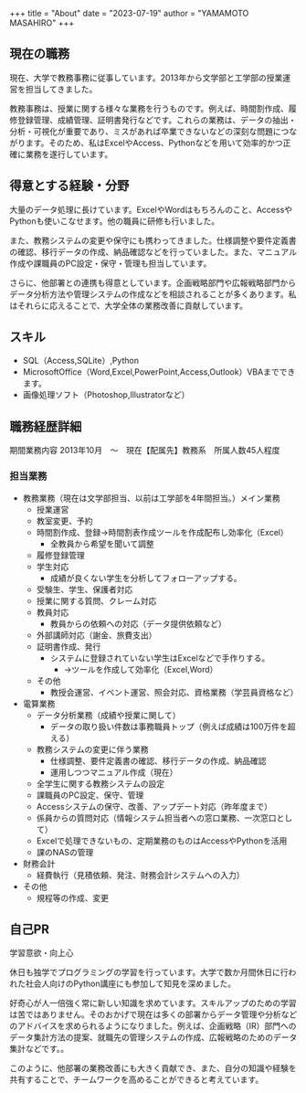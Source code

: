 +++
title = "About"
date = "2023-07-19"
author = "YAMAMOTO MASAHIRO"
+++
## 現在の職務

現在、大学で教務事務に従事しています。2013年から文学部と工学部の授業運営を担当してきました。

教務事務は、授業に関する様々な業務を行うものです。例えば、時間割作成、履修登録管理、成績管理、証明書発行などです。これらの業務は、データの抽出・分析・可視化が重要であり、ミスがあれば卒業できないなどの深刻な問題につながります。そのため、私はExcelやAccess、Pythonなどを用いて効率的かつ正確に業務を遂行しています。

## 得意とする経験・分野

大量のデータ処理に長けています。ExcelやWordはもちろんのこと、AccessやPythonも使いこなせます。他の職員に研修も行いました。

また、教務システムの変更や保守にも携わってきました。仕様調整や要件定義書の確認、移行データの作成、納品確認などを行っていました。また、マニュアル作成や課職員のPC設定・保守・管理も担当しています。

さらに、他部署との連携も得意としています。企画戦略部門や広報戦略部門からデータ分析方法や管理システムの作成などを相談されることが多くあります。私はそれらに応えることで、大学全体の業務改善に貢献しています。

## スキル

- SQL（Access,SQLite）,Python
- MicrosoftOffice（Word,Excel,PowerPoint,Access,Outlook）VBAまでできます。
- 画像処理ソフト（Photoshop,Illustratorなど）

## 職務経歴詳細

期間業務内容
2013年10月　～　現在【配属先】教務系　所属人数45人程度

### 担当業務

- 教務業務（現在は文学部担当、以前は工学部を4年間担当。）メイン業務
  - 授業運営
  - 教室変更、予約
  - 時間割作成、登録→時間割表作成ツールを作成配布し効率化（Excel）
    - 全教員から希望を聞いて調整
  - 履修登録管理
  - 学生対応
    - 成績が良くない学生を分析してフォローアップする。
  - 受験生、学生、保護者対応
  - 授業に関する質問、クレーム対応
  - 教員対応
    - 教員からの依頼への対応（データ提供依頼など）
  - 外部講師対応（謝金、旅費支出）
  - 証明書作成、発行
    - システムに登録されていない学生はExcelなどで手作りする。
      - →ツールを作成して効率化（Excel,Word）
  - その他
    - 教授会運営、イベント運営、照会対応、資格業務（学芸員資格など）
- 電算業務
  - データ分析業務（成績や授業に関して）
    - データの取り扱い件数は事務職員トップ（例えば成績は100万件を超える）
  - 教務システムの変更に伴う業務
    - 仕様調整、要件定義書の確認、移行データの作成、納品確認
    - 運用しつつマニュアル作成（現在）
  - 全学生に関する教務システムの設定
  - 課職員のPC設定、保守、管理
  - Accessシステムの保守、改善、アップデート対応（昨年度まで）
  - 係員からの質問対応（情報システム担当者への窓口業務、一次窓口として）
  - Excelで処理できないもの、定期業務のものはAccessやPythonを活用
  - 課のNASの管理
- 財務会計
  - 経費執行（見積依頼、発注、財務会計システムへの入力）
- その他
  - 規程等の作成、変更
  
## 自己PR

学習意欲・向上心

休日も独学でプログラミングの学習を行っています。大学で数か月間休日に行われた社会人向けのPython講座にも参加して知見を深めました。

好奇心が人一倍強く常に新しい知識を求めています。スキルアップのための学習は苦ではありません。そのおかげで現在は多くの部署からデータ管理や分析などのアドバイスを求められるようになりました。例えば、企画戦略（IR）部門へのデータ集計方法の提案、就職先の管理システムの作成、広報戦略のためのデータ集計などです。。

このように、他部署の業務改善にも大きく貢献でき、また、自分の知識や経験を共有することで、チームワークを高めることができると考えています。
